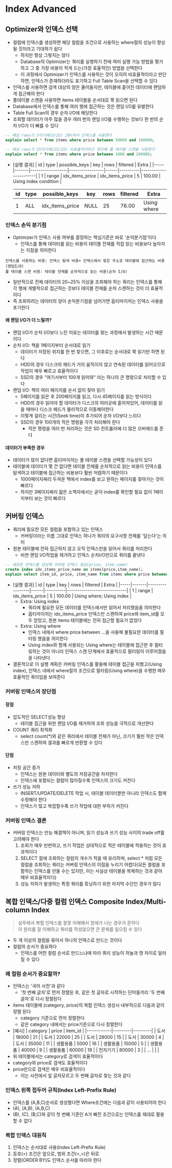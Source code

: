 # Index Advanced

## Optimizer와 인덱스 선택

- 컬럼에 인덱스를 생성하면 해당 컬럼을 조건으로 사용하는 where절의 성능이 향상될 것이라고 기대하기 쉽다
  - 하지만 항상 그렇지는 않다
  - Database의 Optimizer는 쿼리를 실행하기 전에 여러 실행 가능 방법을 평가하고 그 중 가장 비용이 적게 드는(가장 효율적인) 방법을 선택한다
  - 이 과정에서 Optimizer가 인덱스를 사용하는 것이 오히려 비효율적이라고 판단하면, 인덱스가 존재하더라도 포기하고 Full Table Scan을 선택할 수 있다
- 인덱스를 사용하면 검색 대상의 양은 줄어들지만, 테이블에 흩어진 데이터에 랜덤하게 접근해야 한다
- 풀테이블 스캔을 사용하면 items 테이블을 순서대로 쭉 읽으면 된다
- Database에서 인덱스를 통해 여러 행에 접근하는 것은 랜덤 I/O를 유발한다
- Table Full Scan의 경우 순차 I/O에 해당한다
- 조회할 데이터가 아주 많을 경우 여러 번의 랜덤 I/O를 수행하는 것보다 한 번의 순차 I/O가 더 빠를 수 있다

```sql
-- 예상 rows가 5이기에(5/25) 20%여서 인덱스를 사용한다
explain select * from items where price between 50000 and 100000;

-- 예상 rows가 25이기에(25/25) 비효율적이라고 판단해 풀 테이블 스캔을 사용한다
explain select * from items where price between 1000 and 200000;
```

- [실행 결과]
  | id | type | possible_keys | key | rows | filtered | Extra |
  |-----|-------|------------------|-----------------|------|----------|-----------------------|
  | 1 | range | idx_items_price | idx_items_price | 5 | 100.00 | Using index condition |

  | id  | type | possible_keys   | key  | rows | filtered | Extra       |
  | --- | ---- | --------------- | ---- | ---- | -------- | ----------- |
  | 1   | ALL  | idx_items_price | NULL | 25   | 76.00    | Using where |

### 인덱스 손익 분기점

- Optimizer가 인덱스 사용 여부를 결정하는 핵심기준은 바로 '손익분기점'이다
  - 인덱스를 통해 데이터를 읽는 비용이 테이블 전체를 직접 읽는 비용보다 높아지는 지점을 의미한다

```plaintext
인덱스를 사용하는 비용: 인덱스 탐색 비용+ 인덱스에서 찾은 주소로 테이블에 접근하는 비용(랜덤I/O)
풀 테이블 스캔 비용: 테이블 전체를 순차적으로 읽는 비용(순차 I/O)
```

- 일반적으로 전체 데이터의 20~25% 이상을 조회해야 하는 쿼리는 인덱스를 통해 각 행에 개별적으로 접근하는 것보다 테이블 전체를 순차 스캔하는 것이 더 효율적이다
- 즉 조회하려는 데이터의 양이 손익분기점을 넘어가면 옵티마이저는 인덱스 사용을 포기한다

#### 왜 랜덤 I/O가 더 느릴까?

- 랜덤 I/O가 순차 I/O보다 느린 이유는 데이터를 찾는 과정에서 발생하는 시간 때문이다
- 순차 I/O: 책을 1페이지부터 순서대로 읽기
  - 데이터가 저장된 위치를 한 번 찾으면, 그 이후로는 순서대로 쭉 읽기만 하면 된다
  - HDD의 경우 디스크의 헤드가 거의 움직이지 않고 연속된 데이터를 읽어오므로 작업이 매우 빠르고 효율적이다
  - SSD의 경우 "여기서부터 100개 읽어와" 라는 하나의 큰 명령으로 처리할 수 있다
- 랜덤 I/O: 책의 여러 페이지를 순서 없이 찾아 읽기
  - 5페이지를 읽은 후 200페이지를 읽고, 다시 45페이지를 읽는 방식이다
  - HDD의 경우 읽어야 할 데이터가 디스크의 여러곳에 흩어져있어, 데이터를 읽을 때마다 디스크 헤드가 물리적으로 이동해야한다
  - 이렇게 걸리는 시간(Seek time)이 추가되어 순차 I/O보다 느리다
  - SSD의 경우 100개의 작은 명령을 각각 처리해야 한다
    - 작은 명령을 여러 번 처리하는 것은 SD 컨트롤러에 더 많은 오버헤드를 준다

#### 데이터가 부족한 경우

- 데이터가 많이 없다면 옵티마이저는 풀 테이블 스캔을 선택할 가능성이 있다
- 테이블에 데이터가 몇 건 없다면 테이블 전체를 순차적으로 읽는 비용이 인덱스를 탐색하고 테이블에 접근하는 비용보다 훨씬 저렴하기 때문이다
  - 1000페이지짜리 두꺼운 책에서 index를 보고 원하는 페이지를 찾아가는 것이 빠르다
  - 하지만 3페이지짜리 얇은 소책자에서는 굳이 index를 확인할 필요 없이 1페이지부터 보는 것이 빠르다

## 커버링 인덱스

- 쿼리에 필요한 모든 컬럼을 포함하고 있는 인덱스
  - 커버링이라는 이름 그대로 인덱스 하나가 쿼리의 요구사항 전체를 '덮는다'는 의미
- 원본 테이블에 전혀 접근하지 않고 오직 인덱스만을 읽어서 쿼리를 처리한다
  - 비싼 랜덤 I/O작업을 제거하고 인덱스 순차I/O만으로 쿼리를 끝낸다

```sql
-- 새로운 인덱스를 생성해 커버링 인덱스 생성(price, item_name)
create index idx_items_price_name on items(price,item_name);
explain select item_id, price, item_name from items where price between 50000 and 100000;
```

- [실행 결과]
  | id | type | key | rows | filtered | Extra |
  |-----|-------|-----------------|------|----------|-----------------------------|
  | 1 | range | idx_items_price | 5 | 100.00 | Using where; Using index |
  - Extra: Using index
    - 쿼리에 필요한 모든 데이터를 인덱스에서만 읽어서 처리했음을 의미한다
    - 옵티마이저는 idx_items_price 인덱스만 스캔하여 price와 item_id를 모두 얻었고, 원본 items 테이블에는 전혀 접근할 필요가 없었다
  - Extra: Using where
    - 인덱스 내에서 where price between ...을 사용해 불필요한 데이터를 필터링 했음을 의미한다
    - Using index와 함께 사용되는 Using where는 테이블에 접근한 후 필터링하는 것이 아니라 인덱스 스캔 단계에서 효율적으로 필터링이 이루어졌음을 나타낸다
- 결론적으로 이 실행 계획은 커버링 인덱스를 활용해 테이블 접근을 피했고(Using index), 인덱스 내에서 where절의 조건으로 필터링(Using where)을 수행한 매우 효율적인 쿼리임을 보여준다

### 커버링 인덱스의 장단점

#### 장점

- 압도적인 SELECT성능 향상
  - 테이블 접근을 위한 랜덤 I/O를 제거하여 조회 성능을 극적으로 개선한다
- COUNT 쿼리 최적화
  - select count(\*)와 같은 쿼리에서 테이블 전체가 아닌, 크기가 훨씬 작은 인덱스만 스캔하여 결과를 빠르게 반환할 수 있다

#### 단점

- 저장 공간 증가
  - 인덱스는 원본 데이터와 별도의 저장공간을 차지한다
  - 인덱스에 포함되는 컬럼이 많아질수록 인덱스의 크기도 커진다
- 쓰기 성능 저하
  - INSERT/UPDATE/DELETE 작업 시, 테이블 데이터뿐만 아니라 인덱스도 함께 수정해야 한다
  - 인덱스가 많고 복잡할수록 쓰기 작업에 대한 부하가 커진다

### 커버링 인덱스 결론

- 커버링 인덱스는 만능 해결책이 아니며, 읽기 성능과 쓰기 성능 사이의 trade off를 고려해야 한다
  1. 조회가 매우 빈번하고, 쓰기 작업은 상대적으로 적은 테이블에 적용하는 것이 효과적이다
  2. SELECT 절에 조회하는 컬럼의 개수가 적을 때 유리하며, select \* 처럼 모든 컬럼을 조회하는 쿼리는 커버링 인덱스의 이점을 누리기 어렵다(모든 컬럼을 포함하는 인덱스를 만들 수는 있지만, 이는 사실상 테이블을 복제하는 것과 같아 매우 비효율적이다)
  3. 성능 저하가 발생하는 특정 쿼리를 튜닝하기 위한 마지막 수단인 경우가 많다

## 복합 인덱스/다중 컬럼 인덱스 Composite Index/Multi-column Index

> 실무에서 복합 인덱스를 잘못 이해해서 장애가 나는 경우가 흔하다<br>
> 이 원리를 잘 이해하고 쿼리를 작성않으면 큰 문제를 일으킬 수 있다

- 두 개 이상의 컬럼을 묶어서 하나의 인덱스로 만드는 것이다
- 컬럼의 순서가 중요하다
  - 인덱스를 어떤 컬럼 순서로 만드느냐에 따라 쿼리 성능이 하늘과 땅 차이로 달라질 수 있다

### 왜 컬럼 순서가 중요할까?

- 인덱스는 '국어 사전'과 같다
  - '첫 번째 글자'로 먼저 정렬된 후, 같은 첫 글자로 시작하는 단어들끼리 '두 번째 글자'로 다시 정렬된다
- items 테이블에 (category, price)의 복합 인덱스 생성시 내부적으로 다음과 같이 정렬 된다
  - category 기준으로 먼저 정렬한다
  - 같은 category 내에서는 price기준으로 다시 정렬한다
- [예시]
  | category | price | item_id |
  |------------|---------|---------|
  | 도서 | 18000 | 21 |
  | 도서 | 22000 | 25 |
  | 도서 | 28000 | 15 |
  | 도서 | 30000 | 4 |
  | 도서 | 35000 | 11 |
  | 생활용품 | 5000 | 16 |
  | 생활용품 | 15000 | 5 |
  | 생활용품 | 40000 | 9 |
  | 생활용품 | 60000 | 19 |
  | 전자기기 | 80000 | 3 |
  | ... | | |
- 위 테이블에서는 category로 검색이 효율적이다
- category와 price로 검색도 효율적이다
- price만으로 검색은 매우 비효율적이다
  - 이는 사전에서 앞 글자모르고 두 번째 글자로 찾는 것과 같다

### 인덱스 왼쪽 접두어 규칙(Index Left-Prefix Rule)

- 인덱스를 (A,B,C)순서로 생성했다면 Where조건에는 다음과 같이 사용되어야 한다
- (A), (A,B), (A,B,C)
- (B), (C), (B,C)와 같이 첫 번째 기준인 A가 빠진 조건으로는 인덱스를 제대로 활용할 수 없다

### 복합 인덱스 대원칙

1. 인덱스는 순서대로 사용(Index Left-Prefix Rule)
2. 등호(=) 조건은 앞으로, 범위 조건(<,>)은 뒤로
3. 정렬(ORDER BY)도 인덱스 순서를 따라야 한다